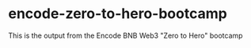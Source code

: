# encode-zero-to-hero-bootcamp
This is the output from the Encode BNB Web3 "Zero to Hero" bootcamp 

